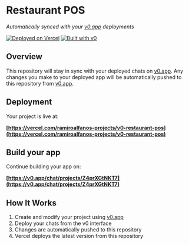 # Restaurant POS

*Automatically synced with your [v0.app](https://v0.app) deployments*

[![Deployed on Vercel](https://img.shields.io/badge/Deployed%20on-Vercel-black?style=for-the-badge&logo=vercel)](https://vercel.com/ramiroalfanos-projects/v0-restaurant-pos)
[![Built with v0](https://img.shields.io/badge/Built%20with-v0.app-black?style=for-the-badge)](https://v0.app/chat/projects/Z4prXGtNKT7)

## Overview

This repository will stay in sync with your deployed chats on [v0.app](https://v0.app).
Any changes you make to your deployed app will be automatically pushed to this repository from [v0.app](https://v0.app).

## Deployment

Your project is live at:

**[https://vercel.com/ramiroalfanos-projects/v0-restaurant-pos](https://vercel.com/ramiroalfanos-projects/v0-restaurant-pos)**

## Build your app

Continue building your app on:

**[https://v0.app/chat/projects/Z4prXGtNKT7](https://v0.app/chat/projects/Z4prXGtNKT7)**

## How It Works

1. Create and modify your project using [v0.app](https://v0.app)
2. Deploy your chats from the v0 interface
3. Changes are automatically pushed to this repository
4. Vercel deploys the latest version from this repository